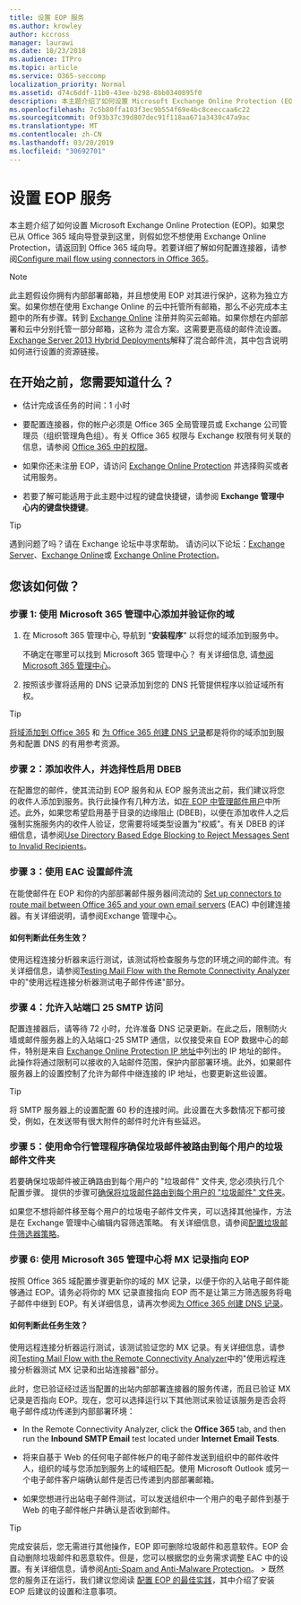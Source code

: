 ```yaml
---
title: 设置 EOP 服务
ms.author: krowley
author: kccross
manager: laurawi
ms.date: 10/23/2018
ms.audience: ITPro
ms.topic: article
ms.service: O365-seccomp
localization_priority: Normal
ms.assetid: d74c6ddf-11b0-43ee-b298-8bb0340895f0
description: 本主题介绍了如何设置 Microsoft Exchange Online Protection (EOP)。 如果您已从 Office 365 域向导登录到这里，则假如您不想使用 Exchange Online Protection，请返回到 Office 365 域向导。 若要详细了解如何配置连接器，请参阅Configure mail flow using connectors in Office 365。
ms.openlocfilehash: 7c5b80ffa103f3ec9b554f69e4bc8ceeccaa6c22
ms.sourcegitcommit: 0f93b37c39d807dec91f118aa671a3430c47a9ac
ms.translationtype: MT
ms.contentlocale: zh-CN
ms.lasthandoff: 03/20/2019
ms.locfileid: "30692701"
---
```

# <a name="set-up-your-eop-service"></a>设置 EOP 服务

本主题介绍了如何设置 Microsoft Exchange Online Protection (EOP)。如果您已从 Office 365 域向导登录到这里，则假如您不想使用 Exchange Online Protection，请返回到 Office 365 域向导。若要详细了解如何配置连接器，请参阅[Configure mail flow using connectors in Office 365](http://technet.microsoft.com/library/854b5a50-4462-4836-a092-37e208d29624.aspx)。
  
> [!NOTE]
> 此主题假设你拥有内部部署邮箱，并且想使用 EOP 对其进行保护，这称为独立方案。如果你想在使用 Exchange Online 的云中托管所有邮箱，那么不必完成本主题中的所有步骤。转到 [Exchange Online](https://go.microsoft.com/fwlink/p/?LinkId=286312) 注册并购买云邮箱。如果你想在内部部署和云中分别托管一部分邮箱，这称为 混合方案。这需要更高级的邮件流设置。[Exchange Server 2013 Hybrid Deployments](http://technet.microsoft.com/library/59e32000-4fcf-417f-a491-f1d8f9aeef9b.aspx)解释了混合邮件流，其中包含说明如何进行设置的资源链接。 
  
## <a name="what-do-you-need-to-know-before-you-begin"></a>在开始之前，您需要知道什么？

- 估计完成该任务的时间：1 小时
    
- 要配置连接器，你的帐户必须是 Office 365 全局管理员或 Exchange 公司管理员（组织管理角色组）。有关 Office 365 权限与 Exchange 权限有何关联的信息，请参阅 [Office 365 中的权限](https://go.microsoft.com/fwlink/p/?LinkID=335814)。
    
- 如果你还未注册 EOP，请访问 [Exchange Online Protection](https://go.microsoft.com/fwlink/p/?LinkId=282660) 并选择购买或者试用服务。 
    
- 若要了解可能适用于此主题中过程的键盘快捷键，请参阅 **Exchange 管理中心内的键盘快捷键**。
    
> [!TIP]
> 遇到问题了吗？请在 Exchange 论坛中寻求帮助。 请访问以下论坛：[Exchange Server](https://go.microsoft.com/fwlink/p/?linkId=60612)、[Exchange Online](https://go.microsoft.com/fwlink/p/?linkId=267542)或 [Exchange Online Protection](https://go.microsoft.com/fwlink/p/?linkId=285351)。 
  
## <a name="how-do-you-do-this"></a>您该如何做？

### <a name="step-1-use-the-microsoft-365-admin-center-to-add-and-verify-your-domain"></a>步骤 1: 使用 Microsoft 365 管理中心添加并验证你的域

1. 在 Microsoft 365 管理中心, 导航到 "**安装程序**" 以将您的域添加到服务中。 
    
    不确定在哪里可以找到 Microsoft 365 管理中心？ 有关详细信息, 请[参阅 Microsoft 365 管理中心](https://go.microsoft.com/fwlink/p/?LinkId=521888)。
    
2. 按照该步骤将适用的 DNS 记录添加到您的 DNS 托管提供程序以验证域所有权。
    
> [!TIP]
> [将域添加到 Office 365](https://support.office.com/en-us/article/add-a-domain-to-office-365-6383f56d-3d09-4dcb-9b41-b5f5a5efd611) 和 [为 Office 365 创建 DNS 记录](https://support.office.com/en-us/article/create-dns-records-at-any-dns-hosting-provider-for-office-365-7b7b075d-79f9-4e37-8a9e-fb60c1d95166)都是将你的域添加到服务和配置 DNS 的有用参考资源。 
  
### <a name="step-2-add-recipients-and-optionally-enable-dbeb"></a>步骤 2：添加收件人，并选择性启用 DBEB

在配置您的邮件，使其流动到 EOP 服务和从 EOP 服务流出之前，我们建议将您的收件人添加到服务。执行此操作有几种方法，如[在 EOP 中管理邮件用户](manage-mail-users-in-eop.md)中所述。此外，如果您希望启用基于目录的边缘阻止 (DBEB)，以便在添加收件人之后强制实施服务内的收件人验证，您需要将域类型设置为"权威"。有关 DBEB 的详细信息，请参阅[Use Directory Based Edge Blocking to Reject Messages Sent to Invalid Recipients](http://technet.microsoft.com/library/ca7b7416-92ed-40ad-abdb-695be46ea2e4.aspx)。
  
### <a name="step-3-use-the-eac-to-set-up-mail-flow"></a>步骤 3：使用 EAC 设置邮件流

在能使邮件在 EOP 和你的内部部署邮件服务器间流动的 [Set up connectors to route mail between Office 365 and your own email servers](http://technet.microsoft.com/library/2e93fd60-a5ef-4e64-8e62-2b862b2d1033.aspx) (EAC) 中创建连接器。有关详细说明，请参阅Exchange 管理中心。
  
#### <a name="how-do-you-know-this-task-worked"></a>如何判断此任务生效？

使用远程连接分析器来运行测试，该测试将检查服务与您的环境之间的邮件流。有关详细信息，请参阅[Testing Mail Flow with the Remote Connectivity Analyzer](http://technet.microsoft.com/library/6c8c2964-d553-4329-8166-6e508dd63fa0.aspx)中的"使用远程连接分析器测试电子邮件传递"部分。
  
### <a name="step-4-allow-inbound-port-25-smtp-access"></a>步骤 4：允许入站端口 25 SMTP 访问

配置连接器后，请等待 72 小时，允许准备 DNS 记录更新。在此之后，限制防火墙或邮件服务器上的入站端口-25 SMTP 通信，以仅接受来自 EOP 数据中心的邮件，特别是来自 [Exchange Online Protection IP 地址](exchange-online-protection-ip-addresses.md)中列出的 IP 地址的邮件。此操作将通过限制可以接收的入站邮件范围，保护内部部署环境。此外，如果邮件服务器上的设置控制了允许为邮件中继连接的 IP 地址，也要更新这些设置。
  
> [!TIP]
> 将 SMTP 服务器上的设置配置 60 秒的连接时间。此设置在大多数情况下都可接受，例如，在发送带有很大附件的邮件时允许有些延迟。 
  
### <a name="step-5-use-the-shell-to-ensure-that-spam-is-routed-to-each-users-junk-email-folder"></a>步骤 5：使用命令行管理程序确保垃圾邮件被路由到每个用户的垃圾邮件文件夹

若要确保垃圾邮件被正确路由到每个用户的 "垃圾邮件" 文件夹, 您必须执行几个配置步骤。 提供的步骤可[确保将垃圾邮件路由到每个用户的 "垃圾邮件" 文件夹](../ensure-that-spam-is-routed-to-each-user-s-junk-email-folder.md)。
  
如果您不想将邮件移至每个用户的垃圾电子邮件文件夹，可以选择其他操作，方法是在 Exchange 管理中心编辑内容筛选策略。 有关详细信息，请参阅[配置垃圾邮件筛选器策略](../configure-your-spam-filter-policies.md)。
  
### <a name="step-6-use-the-microsoft-365-admin-center-to-point-your-mx-record-to-eop"></a>步骤 6: 使用 Microsoft 365 管理中心将 MX 记录指向 EOP

按照 Office 365 域配置步骤更新你的域的 MX 记录，以便于你的入站电子邮件能够通过 EOP。请务必将你的 MX 记录直接指向 EOP 而不是让第三方筛选服务将电子邮件中继到 EOP。有关详细信息，请再次参阅[为 Office 365 创建 DNS 记录](https://go.microsoft.com/fwlink/p/?LinkId=304219)。
  
#### <a name="how-do-you-know-this-task-worked"></a>如何判断此任务生效？

使用远程连接分析器运行测试，该测试验证您的 MX 记录。有关详细信息，请参阅[Testing Mail Flow with the Remote Connectivity Analyzer](http://technet.microsoft.com/library/6c8c2964-d553-4329-8166-6e508dd63fa0.aspx)中的"使用远程连接分析器测试 MX 记录和出站连接器"部分。 
  
此时，您已验证经过适当配置的出站内部部署连接器的服务传递，而且已验证 MX 记录是否指向 EOP。现在，您可以选择运行以下其他测试来验证该服务是否会将电子邮件成功传递到内部部署环境：
  
- In the Remote Connectivity Analyzer, click the **Office 365** tab, and then run the **Inbound SMTP Email** test located under **Internet Email Tests**. 
    
- 将来自基于 Web 的任何电子邮件帐户的电子邮件发送到组织中的邮件收件人，组织的域与您添加到服务上的域相匹配。使用 Microsoft Outlook 或另一个电子邮件客户端确认邮件是否已传递到内部部署邮箱。
    
- 如果您想进行出站电子邮件测试，可以发送组织中一个用户的电子邮件到基于 Web 的电子邮件帐户并确认是否收到邮件。
    
> [!TIP]
> 完成安装后，您无需进行其他操作，EOP 即可删除垃圾邮件和恶意软件。EOP 会自动删除垃圾邮件和恶意软件。但是，您可以根据您的业务需求调整 EAC 中的设置。有关详细信息，请参阅[Anti-Spam and Anti-Malware Protection](http://technet.microsoft.com/library/93c6c227-7442-4293-b64d-ec8f15c928db.aspx)。 > 既然您的服务正在运行，我们建议您阅读 [配置 EOP 的最佳实践](best-practices-for-configuring-eop.md)，其中介绍了安装 EOP 后建议的设置和注意事项。 
  

